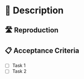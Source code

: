 # 🧱 Description

<!--- Provide a general summary of the bug -->

## 🛣️ Reproduction

<!--- Provide a detailed description of how to reproduce the bug -->

## 📋 Acceptance Criteria

<!--- The items should express desired states.  -->
<!--- e.g. "The button gets darker when pressed." -->

- [ ] Task 1
- [ ] Task 2
